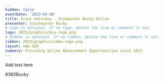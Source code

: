 ```yaml
---
hidden: false
eventDate: '2023-04-08'
title: Scout Saturday - Scoumaster Bucky Online
presenter: Scoutmaster Bucky
# Logo is optional. If no logo, delete the line or comment it out.
logo: 2023/graphics/bsa-logo.png
# Ribbon is optional. If no ribbon, delete the line or comment it out.
ribbon: 2023/graphics/smbo-logo.png
layout: smb-360
summary: Providing Online Advancement Opportunities since 2013
---
```


Add text here

#360Bucky


